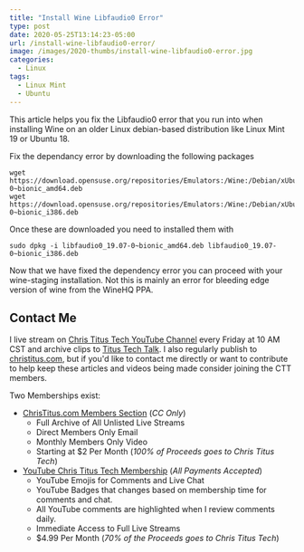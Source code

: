 ```yaml
---
title: "Install Wine Libfaudio0 Error"
type: post
date: 2020-05-25T13:14:23-05:00
url: /install-wine-libfaudio0-error/
image: /images/2020-thumbs/install-wine-libfaudio0-error.jpg
categories:
  - Linux
tags:
  - Linux Mint
  - Ubuntu
---
```

This article helps you fix the Libfaudio0 error that you run into when installing Wine on an older Linux debian-based distribution like Linux Mint 19 or Ubuntu 18. 
<!--more-->
Fix the dependancy error by downloading the following packages
```
wget https://download.opensuse.org/repositories/Emulators:/Wine:/Debian/xUbuntu_18.04/amd64/libfaudio0_19.07-0~bionic_amd64.deb
wget https://download.opensuse.org/repositories/Emulators:/Wine:/Debian/xUbuntu_18.04/i386/libfaudio0_19.07-0~bionic_i386.deb
```
Once these are downloaded you need to installed them with
```
sudo dpkg -i libfaudio0_19.07-0~bionic_amd64.deb libfaudio0_19.07-0~bionic_i386.deb
```

Now that we have fixed the dependency error you can proceed with your wine-staging installation. Not this is mainly an error for bleeding edge version of wine from the WineHQ PPA. 

## Contact Me

I live stream on [Chris Titus Tech YouTube Channel][1] every Friday at 10 AM CST and archive clips to [Titus Tech Talk][2]. I also regularly publish to [christitus.com][3], but if you'd like to contact me directly or want to contribute to help keep these articles and videos being made consider joining the CTT members. 

Two Memberships exist:
- [ChrisTitus.com Members Section][4] (_CC Only_)
  - Full Archive of All Unlisted Live Streams
  - Direct Members Only Email
  - Monthly Members Only Video
  - Starting at $2 Per Month (_100% of Proceeds goes to Chris Titus Tech_)
- [YouTube Chris Titus Tech Membership][5] (_All Payments Accepted_)
  - YouTube Emojis for Comments and Live Chat
  - YouTube Badges that changes based on membership time for comments and chat.
  - All YouTube comments are highlighted when I review comments daily. 
  - Immediate Access to Full Live Streams
  - $4.99 Per Month (_70% of the Proceeds goes to Chris Titus Tech_)

 [1]: https://www.youtube.com/c/ChrisTitusTech
 [2]: https://www.youtube.com/c/ChrisTitusTechStreams
 [3]: https://christitus.com/
 [4]: https://christitus.com/members
 [5]: https://links.christitus.com/join